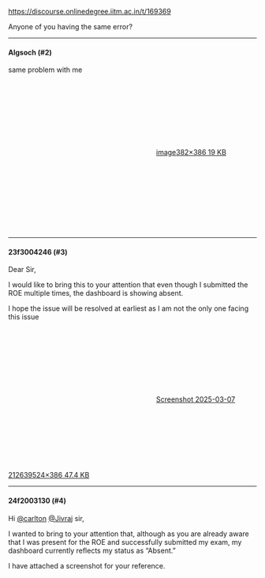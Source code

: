 https://discourse.onlinedegree.iitm.ac.in/t/169369

Anyone of you having the same error?</p><hr>

<h4>Algsoch (#2)</h4>
<p>same problem with  me<br/>
<div class="lightbox-wrapper"><a class="lightbox" data-download-href="/uploads/short-url/eeWI3n3Av2zdEzHI7BwAF65PcJL.png?dl=1" href="https://europe1.discourse-cdn.com/flex013/uploads/iitm/original/3X/6/3/63cef97db246dc78e24de98165728e4f0e9eb07d.png" rel="noopener nofollow ugc" title="image"><div class="meta"><svg aria-hidden="true" class="fa d-icon d-icon-far-image svg-icon"><use href="#far-image"></use></svg><span class="filename">image</span><span class="informations">382×386 19 KB</span><svg aria-hidden="true" class="fa d-icon d-icon-discourse-expand svg-icon"><use href="#discourse-expand"></use></svg></div></a></div></p><hr>

<h4>23f3004246 (#3)</h4>
<p>Dear Sir,</p>
<p>I would like to bring this to your attention that even though I submitted the ROE multiple times, the dashboard is showing absent.</p>
<p>I hope the issue will be resolved at earliest as I am not the only one facing this issue</p>
<p><div class="lightbox-wrapper"><a class="lightbox" data-download-href="/uploads/short-url/9KHlLS5EES5uYQVjaDGnaIgke7K.png?dl=1" href="https://europe1.discourse-cdn.com/flex013/uploads/iitm/original/3X/4/4/445af6080ca00a4985804706967af87746caddf8.png" rel="noopener nofollow ugc" title="Screenshot 2025-03-07 212639"><div class="meta"><svg aria-hidden="true" class="fa d-icon d-icon-far-image svg-icon"><use href="#far-image"></use></svg><span class="filename">Screenshot 2025-03-07 212639</span><span class="informations">524×386 47.4 KB</span><svg aria-hidden="true" class="fa d-icon d-icon-discourse-expand svg-icon"><use href="#discourse-expand"></use></svg></div></a></div></p><hr>

<h4>24f2003130 (#4)</h4>
<p>Hi <a class="mention" href="/u/carlton">@carlton</a> <a class="mention" href="/u/jivraj">@Jivraj</a> sir,</p>
<p>I wanted to bring to your attention that, although as you are already aware that I was present for the ROE and successfully submitted my exam, my dashboard currently reflects my status as “Absent.”</p>
<p>I have attached a screenshot for your reference.